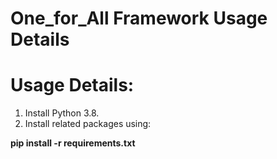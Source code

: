 # One_for_All Framework Usage Details



# Usage Details: 

1. Install Python 3.8.
2. Install related packages using:
   
**pip install -r requirements.txt**





 

